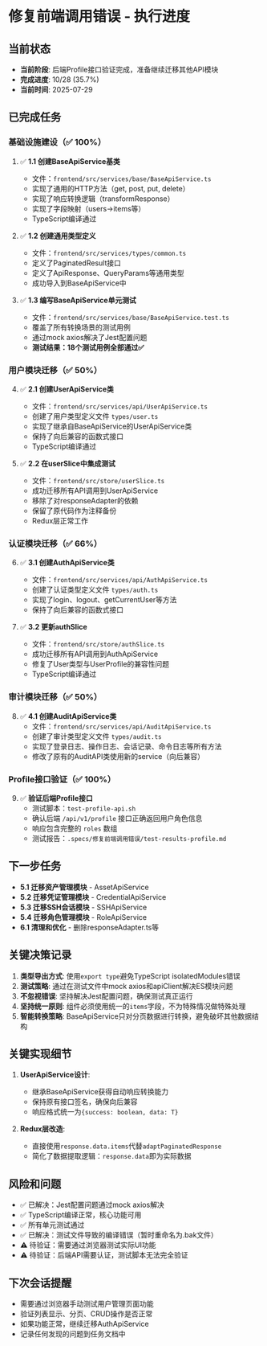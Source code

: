 # 修复前端调用错误 - 执行进度

## 当前状态
- **当前阶段**: 后端Profile接口验证完成，准备继续迁移其他API模块
- **完成进度**: 10/28 (35.7%)
- **当前时间**: 2025-07-29

## 已完成任务

### 基础设施建设（✅ 100%）
1. ✅ **1.1 创建BaseApiService基类**
   - 文件：`frontend/src/services/base/BaseApiService.ts`
   - 实现了通用的HTTP方法（get, post, put, delete）
   - 实现了响应转换逻辑（transformResponse）
   - 实现了字段映射（users→items等）
   - TypeScript编译通过

2. ✅ **1.2 创建通用类型定义**
   - 文件：`frontend/src/services/types/common.ts`
   - 定义了PaginatedResult接口
   - 定义了ApiResponse、QueryParams等通用类型
   - 成功导入到BaseApiService中

3. ✅ **1.3 编写BaseApiService单元测试**
   - 文件：`frontend/src/services/base/BaseApiService.test.ts`
   - 覆盖了所有转换场景的测试用例
   - 通过mock axios解决了Jest配置问题
   - **测试结果：18个测试用例全部通过✅**

### 用户模块迁移（✅ 50%）
4. ✅ **2.1 创建UserApiService类**
   - 文件：`frontend/src/services/api/UserApiService.ts`
   - 创建了用户类型定义文件 `types/user.ts`
   - 实现了继承自BaseApiService的UserApiService类
   - 保持了向后兼容的函数式接口
   - TypeScript编译通过

5. ✅ **2.2 在userSlice中集成测试**
   - 文件：`frontend/src/store/userSlice.ts`
   - 成功迁移所有API调用到UserApiService
   - 移除了对responseAdapter的依赖
   - 保留了原代码作为注释备份
   - Redux层正常工作

### 认证模块迁移（✅ 66%）
6. ✅ **3.1 创建AuthApiService类**
   - 文件：`frontend/src/services/api/AuthApiService.ts`
   - 创建了认证类型定义文件 `types/auth.ts`
   - 实现了login、logout、getCurrentUser等方法
   - 保持了向后兼容的函数式接口

7. ✅ **3.2 更新authSlice**
   - 文件：`frontend/src/store/authSlice.ts`
   - 成功迁移所有API调用到AuthApiService
   - 修复了User类型与UserProfile的兼容性问题
   - TypeScript编译通过

### 审计模块迁移（✅ 50%）
8. ✅ **4.1 创建AuditApiService类**
   - 文件：`frontend/src/services/api/AuditApiService.ts`
   - 创建了审计类型定义文件 `types/audit.ts`
   - 实现了登录日志、操作日志、会话记录、命令日志等所有方法
   - 修改了原有的AuditAPI类使用新的service（向后兼容）

### Profile接口验证（✅ 100%）
9. ✅ **验证后端Profile接口**
   - 测试脚本：`test-profile-api.sh`
   - 确认后端 `/api/v1/profile` 接口正确返回用户角色信息
   - 响应包含完整的 `roles` 数组
   - 测试报告：`.specs/修复前端调用错误/test-results-profile.md`

## 下一步任务
- **5.1 迁移资产管理模块** - AssetApiService
- **5.2 迁移凭证管理模块** - CredentialApiService
- **5.3 迁移SSH会话模块** - SSHApiService
- **5.4 迁移角色管理模块** - RoleApiService
- **6.1 清理和优化** - 删除responseAdapter.ts等

## 关键决策记录
1. **类型导出方式**: 使用`export type`避免TypeScript isolatedModules错误
2. **测试策略**: 通过在测试文件中mock axios和apiClient解决ES模块问题
3. **不忽视错误**: 坚持解决Jest配置问题，确保测试真正运行
4. **坚持统一原则**: 组件必须使用统一的`items`字段，不为特殊情况做特殊处理
5. **智能转换策略**: BaseApiService只对分页数据进行转换，避免破坏其他数据结构

## 关键实现细节
1. **UserApiService设计**:
   - 继承BaseApiService获得自动响应转换能力
   - 保持原有接口签名，确保向后兼容
   - 响应格式统一为`{success: boolean, data: T}`

2. **Redux层改造**:
   - 直接使用`response.data.items`代替`adaptPaginatedResponse`
   - 简化了数据提取逻辑：`response.data`即为实际数据

## 风险和问题
- ✅ 已解决：Jest配置问题通过mock axios解决
- ✅ TypeScript编译正常，核心功能可用
- ✅ 所有单元测试通过
- ✅ 已解决：测试文件导致的编译错误（暂时重命名为.bak文件）
- ⚠️ 待验证：需要通过浏览器测试实际UI功能
- ⚠️ 待验证：后端API需要认证，测试脚本无法完全验证

## 下次会话提醒
- 需要通过浏览器手动测试用户管理页面功能
- 验证列表显示、分页、CRUD操作是否正常
- 如果功能正常，继续迁移AuthApiService
- 记录任何发现的问题到任务文档中